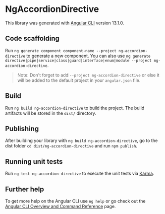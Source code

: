 # NgAccordionDirective

This library was generated with [Angular CLI](https://github.com/angular/angular-cli) version 13.1.0.

## Code scaffolding

Run `ng generate component component-name --project ng-accordion-directive` to generate a new component. You can also use `ng generate directive|pipe|service|class|guard|interface|enum|module --project ng-accordion-directive`.
> Note: Don't forget to add `--project ng-accordion-directive` or else it will be added to the default project in your `angular.json` file. 

## Build

Run `ng build ng-accordion-directive` to build the project. The build artifacts will be stored in the `dist/` directory.

## Publishing

After building your library with `ng build ng-accordion-directive`, go to the dist folder `cd dist/ng-accordion-directive` and run `npm publish`.

## Running unit tests

Run `ng test ng-accordion-directive` to execute the unit tests via [Karma](https://karma-runner.github.io).

## Further help

To get more help on the Angular CLI use `ng help` or go check out the [Angular CLI Overview and Command Reference](https://angular.io/cli) page.
